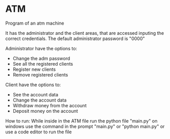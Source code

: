 # ATM
Program of an atm machine

It has the administrator and the client areas, that are accessed inputing the correct credentials. The default administrator password is "0000"

Administrator have the options to:
  - Change the adm password
  - See all the registered clients
  - Register new clients
  - Remove registered clients

Client have the options to:
  - See the account data
  - Change the account data
  - Withdraw money from the account
  - Deposit money on the account

How to run:
  While inside in the ATM file run the python file "main.py"
  on windows use the command in the prompt "main.py" or "python main.py"
  or use a code editor to run the file
 
